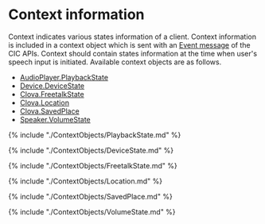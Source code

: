 # Context information

Context indicates various states information of a client. Context information is included in a context object which is sent with an [Event message](/CIC/References/CIC_Message_Format.md#Event) of the CIC APIs. Context should contain states information at the time when user's speech input is initiated. Available context objects are as follows.

* [AudioPlayer.PlaybackState](#PlaybackState)
* [Device.DeviceState](#DeviceState)
* [Clova.FreetalkState](#FreetalkState)
* [Clova.Location](#Location)
* [Clova.SavedPlace](#SavedPlace)
* [Speaker.VolumeState](#VolumeState)

{% include "./ContextObjects/PlaybackState.md" %}

{% include "./ContextObjects/DeviceState.md" %}

{% include "./ContextObjects/FreetalkState.md" %}

{% include "./ContextObjects/Location.md" %}

{% include "./ContextObjects/SavedPlace.md" %}

{% include "./ContextObjects/VolumeState.md" %}